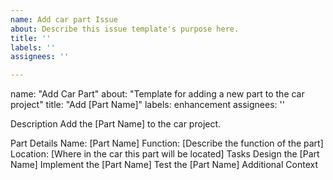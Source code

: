 ```yaml
---
name: Add car part Issue
about: Describe this issue template's purpose here.
title: ''
labels: ''
assignees: ''

---
```


name: "Add Car Part" about: "Template for adding a new part to the car project" title: "Add [Part Name]" labels: enhancement assignees: ''

Description
Add the [Part Name] to the car project.

Part Details
Name: [Part Name]
Function: [Describe the function of the part]
Location: [Where in the car this part will be located]
Tasks
 Design the [Part Name]
 Implement the [Part Name]
 Test the [Part Name]
Additional Context
